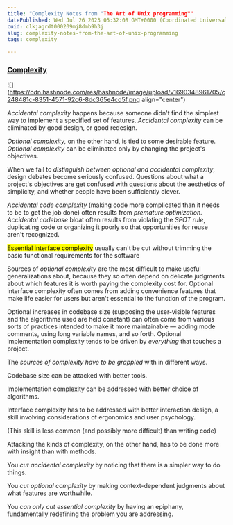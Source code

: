 ```yaml
---
title: "Complexity Notes from "The Art of Unix programming""
datePublished: Wed Jul 26 2023 05:32:08 GMT+0000 (Coordinated Universal Time)
cuid: clkjagrdt000209mj8dmb9h3j
slug: complexity-notes-from-the-art-of-unix-programming
tags: complexity

---
```


### [Complexity](http://www.catb.org/~esr/writings/taoup/html/ch13s01.html)

![](https://cdn.hashnode.com/res/hashnode/image/upload/v1690348961705/c248481c-8351-4571-92c6-8dc365e4cd5f.png align="center")

*Accidental complexity* happens because someone didn't find the simplest way to implement a specified set of features. *Accidental complexity* can be eliminated by good design, or good redesign.

*Optional complexity,* on the other hand, is tied to some desirable feature. *Optional complexity* can be eliminated only by changing the project's objectives.

When we fail to *distinguish between optional and accidental complexity*, design debates become seriously confused. Questions about what a project's objectives are get confused with questions about the aesthetics of simplicity, and whether people have been sufficiently clever.

*Accidental code complexity* (making code more complicated than it needs to be to get the job done) often results from *premature optimization.* *Accidental codebase* bloat often results from violating the *SPOT rule*, duplicating code or organizing it poorly so that opportunities for reuse aren't recognized.

<mark>Essential interface complexity</mark> usually can't be cut without trimming the basic functional requirements for the software

Sources of *optional complexity* are the most difficult to make useful generalizations about, because they so often depend on delicate judgments about which features it is worth paying the complexity cost for. Optional interface complexity often comes from adding convenience features that make life easier for users but aren't essential to the function of the program.

Optional increases in codebase size (supposing the user-visible features and the algorithms used are held constant) can often come from various sorts of practices intended to make it more maintainable — adding mode comments, using long variable names, and so forth. Optional implementation complexity tends to be driven by *everything* that touches a project.

The *sources of complexity have to be grappled* with in different ways.

Codebase size can be attacked with better tools.

Implementation complexity can be addressed with better choice of algorithms.

Interface complexity has to be addressed with better interaction design, a skill involving considerations of ergonomics and user psychology.

(This skill is less common (and possibly more difficult) than writing code)

Attacking the kinds of complexity, on the other hand, has to be done more with insight than with methods.

You *cut accidental complexity* by noticing that there is a simpler way to do things.

You *cut optional complexity* by making context-dependent judgments about what features are worthwhile.

You *can only cut essential complexity* by having an epiphany, fundamentally redefining the problem you are addressing.